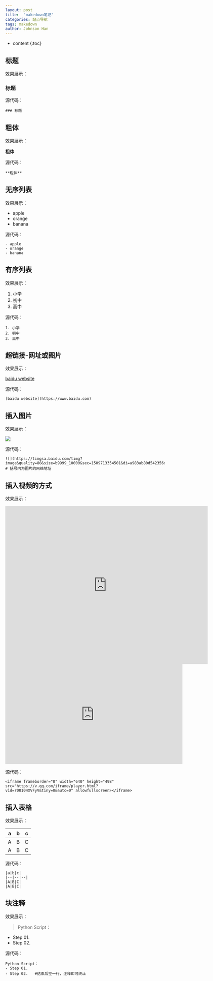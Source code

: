 ```yaml
---
layout: post
title:  "makedown笔记"
categories: 站点导航
tags: makedown
author: Johnson Han
---
```


* content
{:toc}

## 标题

效果展示：

### 标题

源代码：

```
### 标题
```

## 粗体

效果展示：

**粗体**

源代码：

```
**粗体**
```
## 无序列表

效果展示：

- apple
- orange
- banana

源代码：

```
- apple
- orange
- banana
```

## 有序列表

效果展示：

1. 小学
2. 初中
3. 高中

源代码：

```
1. 小学
2. 初中
3. 高中
```


## 超链接-网址或图片

效果展示：

[baidu website](https://www.baidu.com)

源代码：

```
[baidu website](https://www.baidu.com)
```

## 插入图片

效果展示：

![](https://timgsa.baidu.com/timg?image&quality=80&size=b9999_10000&sec=1509713354501&di=a983ab80d542356d9177d2c2cf595a9e&imgtype=jpg&src=http%3A%2F%2Fimg2.imgtn.bdimg.com%2Fit%2Fu%3D3493183606%2C2015949947%26fm%3D214%26gp%3D0.jpg)

源代码：

```
![](https://timgsa.baidu.com/timg?image&quality=80&size=b9999_10000&sec=1509713354501&di=a983ab80d542356d9177d2c2cf595a9e&imgtype=jpg&src=http%3A%2F%2Fimg2.imgtn.bdimg.com%2Fit%2Fu%3D3493183606%2C2015949947%26fm%3D214%26gp%3D0.jpg)      # 括号内为图片的网络地址
```
## 插入视频的方式

效果展示：

<iframe frameborder="0" width="640" height="498" src="https://v.qq.com/iframe/player.html?vid=r00104XVFyV&tiny=0&auto=0" allowfullscreen></iframe>

<iframe width="560" height="315" src="https://www.youtube.com/embed/C8Vk3GWYPuM" frameborder="0" gesture="media" allow="encrypted-media" allowfullscreen></iframe>

源代码：

```
<iframe frameborder="0" width="640" height="498" src="https://v.qq.com/iframe/player.html?vid=r00104XVFyV&tiny=0&auto=0" allowfullscreen></iframe>
```

## 插入表格

效果展示：

|a|b|c|
|--|--|--|
|A|B|C|
|A|B|C|

源代码：

```
|a|b|c|
|--|--|--|
|A|B|C|
|A|B|C|
```

## 块注释

效果展示：

> Python Script：
- Step 01.
- Step 02.

源代码：

```
Python Script：
- Step 01.
- Step 02.   #结束后空一行，注释即可终止
```
